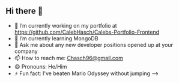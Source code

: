 ## Hi there 👋

- 🔭 I’m currently working on my portfolio at https://github.com/CalebHasch/Calebs-Portfolio-Frontend
- 🌱 I’m currently learning MongoDB
- 💬 Ask me about any new developer positions opened up at your company
- 📫 How to reach me: Chasch96@gmail.com
- 😄 Pronouns: He/Him
- ⚡ Fun fact: I've beaten Mario Odyssey without jumping
-->
